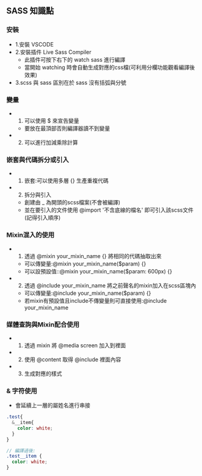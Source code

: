 ## SASS 知識點

### 安裝
- 1.安裝 VSCODE
- 2.安裝插件 Live Sass Compiler 
    - 此插件可按下右下的 watch sass 進行編譯
    - 當開始 watching 時會自動生成對應的css檔(可利用分欄功能觀看編譯後效果)
- 3.scss 與 sass 區別在於 sass 沒有括弧與分號

### 變量
- 1. 可以使用 $ 來宣告變量
    - 要放在最頂部否則編譯器讀不到變量
- 2. 可以進行加減乘除計算

### 嵌套與代碼拆分或引入
- 1. 嵌套:可以使用多層 {} 生產重複代碼
- 2. 拆分與引入
    - 創建由 _ 為開頭的scss檔案(不會被編譯)
    - 並在要引入的文件使用 @import '不含底線的檔名' 即可引入該scss文件(記得引入順序)

### Mixin混入的使用
- 1. 透過 @mixin your_mixin_name {} 將相同的代碼抽取出來
    - 可以傳變量:@mixin your_mixin_name($param) {}
    - 可以設預設值::@mixin your_mixin_name($param: 600px) {}
- 2. 透過 @include your_mixin_name 將之前聲名的mixin加入在scss區塊內
    - 可以傳變量:@include your_mixin_name($param) {}
    - 若mixin有預設值且include不傳變量則可直接使用:@include your_mixin_name

### 媒體查詢與Mixin配合使用
- 1. 透過 mixin 將 @media screen 加入到裡面
- 2. 使用 @content 取得 @include 裡面內容
- 3. 生成對應的樣式

### & 字符使用
- 會延續上一層的屬姓名進行串接
```scss
.test{
  &__item{
    color: white;
  }
}

// 編譯過後:
.test__item {
  color: white;
}
```
